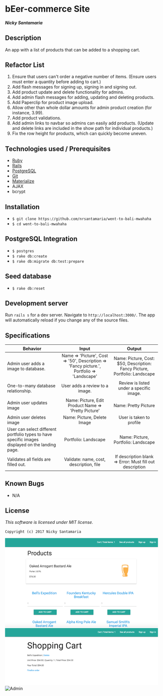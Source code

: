 # bEer-commerce Site

#### _Nicky Santamaria_

## Description

An app with a list of products that can be added to a shopping cart.

## Refactor List

1. Ensure that users can't order a negative number of items. (Ensure users must enter a quantity before adding to cart.)
2. Add flash messages for signing up, signing in and signing out.
3. Add product update and delete functionality for admins.
4. Add admin flash messages for adding, updating and deleting products.
5. Add Paperclip for product image upload.
6. Allow other than whole dollar amounts for admin product creation (for instance, 3.99).
7. Add product validations.
8. Add admin links to navbar so admins can easily add products. (Update and delete links are included in the show path for individual products.)
9. Fix the row height for products, which can quickly become uneven.

## Technologies used / Prerequisites

* [Ruby](https://www.ruby-lang.org/en/downloads/)
* [Rails](http://rubyonrails.org/)
* [PostgreSQL](https://www.postgresql.org/docs/9.2/static/app-psql.html)
* [Git](https://git-scm.com/)
* [Materialize](http://materializecss.com/)
* AJAX
* bcrypt

## Installation

* `$ git clone https://github.com/nrsantamaria/went-to-bali-mwahaha`
* `$ cd went-to-bali-mwahaha`

## PostgreSQL Integration
* `$ postgres`
* `$ rake db:create`
* `$ rake db:migrate db:test:prepare`

## Seed database
* `$ rake db:reset`

## Development server

Run `rails s` for a dev server. Navigate to `http://localhost:3000/`. The app will automatically reload if you change any of the source files.

## Specifications

| Behavior |  Input   |  Output  |
|----------|:--------:|:--------:|
|Admin user adds a image to database.|Name => 'Picture', Cost => '50', Description => 'Fancy picture.', Portfolio => 'Landscape'| Name: Picture, Cost: $50, Description: Fancy Picture, Portfolio: Landscape
|One-to-many database relationship. |User adds a review to a image.|Review is listed under a specific image.|
|Admin user updates image|Name: Picture, Edit Product Name => 'Pretty Picture'|Name: Pretty Picture|
|Admin user deletes image| Name: Picture, Delete Image|User is taken to profile|
|User can select different portfolio types to have specific images displayed on the landing page.|Portfolio: Landscape |Name: Picture, Portfolio: Landscape|
|Validates all fields are filled out.|Validate: name, cost, description, file|If description blank => Error: Must fill out description|

## Known Bugs
* N/A

## License

*This software is licensed under MIT license.*

```
Copyright (c) 2017 Nicky Santamaria
```

![Home page](app/assets/images/home.png)
![Cart](app/assets/images/cart.png)
![Admin](app/assets/images/admin.png)
